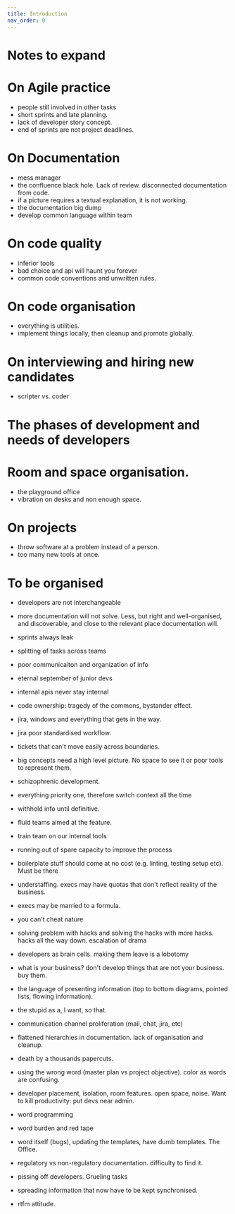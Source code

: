 ```yaml
---
title: Introduction
nav_order: 0
---
```

# Notes to expand

# On Agile practice

- people still involved in other tasks
- short sprints and late planning.
- lack of developer story concept.
- end of sprints are not project deadlines.

# On Documentation

- mess manager
- the confluence black hole. Lack of review. disconnected documentation from code.
- if a picture requires a textual explanation, it is not working.
- the documentation big dump
- develop common language within team

# On code quality

- inferior tools
- bad choice and api will haunt you forever
- common code conventions and unwritten rules.

# On code organisation

- everything is utilities.
- implement things locally, then cleanup and promote globally.

# On interviewing and hiring new candidates

- scripter vs. coder

# The phases of development and needs of developers

# Room and space organisation.

- the playground office
- vibration on desks and non enough space.

# On projects

- throw software at a problem instead of a person.
- too many new tools at once.

# To be organised 
- developers are not interchangeable

- more documentation will not solve. Less, but right and well-organised, and discoverable, and close to the relevant place documentation will.
- sprints always leak
- splitting of tasks across teams
- poor communicaiton and organization of info
- eternal september of junior devs
- internal apis never stay internal
- code ownership: tragedy of the commons, bystander effect.
- jira, windows and everything that gets in the way.
- jira poor standardised workflow.
- tickets that can't move easily across boundaries.
- big concepts need a high level picture. No space to see it or poor tools to represent them.
- schizophrenic development.
- everything priority one, therefore switch context all the time
- withhold info until definitive.
- fluid teams aimed at the feature.
- train team on our internal tools
- running out of spare capacity to improve the process
- boilerplate stuff should come at no cost (e.g. linting, testing setup etc). Must be there
- understaffing. execs may have quotas that don't reflect reality of the business. 
- execs may be married to a formula.
- you can't cheat nature
- solving problem with hacks and solving the hacks with more hacks. hacks all the way down. escalation of drama
- developers as brain cells. making them leave is a lobotomy
- what is your business? don't develop things that are not your business. buy them.
- the language of presenting information (top to bottom diagrams, pointed lists, flowing information).
- the stupid as a, I want, so that. 
- communication channel proliferation (mail, chat, jira, etc)
- flattened hierarchies in documentation. lack of organisation and cleanup.
- death by a thousands papercuts.
- using the wrong word (master plan vs project objective). color as words are confusing.
- developer placement, isolation, room features. open space, noise. Want to kill productivity: put devs near admin.
- word programming
- word burden and red tape
- word itself (bugs), updating the templates, have dumb templates. The Office.
- regulatory vs non-regulatory documentation. difficulty to find it.
- pissing off developers. Grueling tasks
- spreading information that now have to be kept synchronised.
- rtfm attitude.


